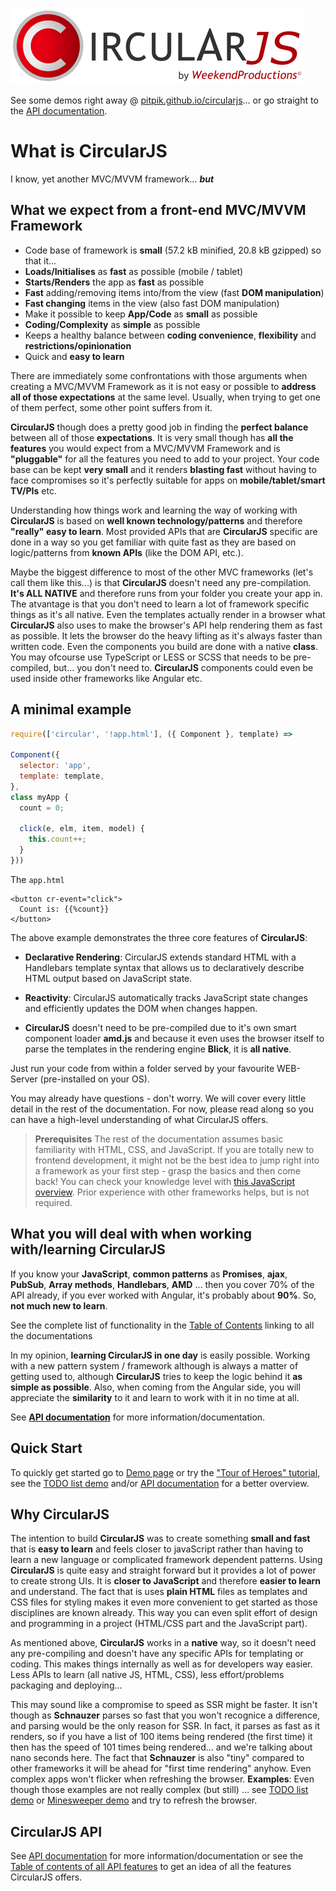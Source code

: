![CircularJS](assets/circularjs-logo.png)

See some demos right away @ [pitpik.github.io/circularjs](https://pitpik.github.io/circularjs/)... or go straight to the [API documentation](documentation/API.md).

# What is CircularJS

I know, yet another MVC/MVVM framework... ***but***

## What we expect from a front-end MVC/MVVM Framework

- Code base of framework is **small** (57.2 kB minified, 20.8 kB gzipped) so that it...
- **Loads/Initialises** as **fast** as possible (mobile / tablet)
- **Starts/Renders** the app as **fast** as possible
- **Fast** adding/removing items into/from the view (fast **DOM manipulation**)
- **Fast changing** items in the view (also fast DOM manipulation)
- Make it possible to keep **App/Code** as **small** as possible
- **Coding/Complexity** as **simple** as possible
- Keeps a healthy balance between **coding convenience**, **flexibility** and **restrictions/opinionation**
- Quick and **easy to learn**

There are immediately some confrontations with those arguments when creating a MVC/MVVM Framework as it is not easy or possible to **address all of those expectations** at the same level. Usually, when trying to get one of them perfect, some other point suffers from it.

**CircularJS** though does a pretty good job in finding the **perfect balance** between all of those **expectations**.
It is very small though has **all the features** you would expect from a MVC/MVVM Framework and is **"pluggable"** for all the features you need to add to your project. Your code base can be kept **very small** and it renders **blasting fast** without having to face compromises so it's perfectly suitable for apps on **mobile/tablet/smart TV/PIs** etc.

Understanding how things work and learning the way of working with **CircularJS** is based on **well known technology/patterns** and therefore **"really" easy to learn**. Most provided APIs that are **CircularJS** specific are done in a way so you get familiar with quite fast as they are based on logic/patterns from **known APIs** (like the DOM API, etc.).

Maybe the biggest difference to most of the other MVC frameworks (let's call them like this...) is that **CircularJS** doesn't need any pre-compilation. **It's ALL NATIVE** and therefore runs from your folder you create your app in. The atvantage is that you don't need to learn a lot of framework specific things as it's all native. Even the templates actually render in a browser what **CircularJS** also uses to make the browser's API help rendering them as fast as possible. It lets the browser do the heavy lifting as it's always faster than written code. Even the components you build are done with a native **class**. You may ofcourse use TypeScript or LESS or SCSS that needs to be pre-compiled, but... you don't need to. **CircularJS** components could even be used inside other frameworks like Angular etc.

## A minimal example

```js
require(['circular', '!app.html'], ({ Component }, template) =>

Component({
  selector: 'app',
  template: template,
},
class myApp {
  count = 0;

  click(e, elm, item, model) {
    this.count++;
  }
}))

```

The `app.html`


```Handlebars
<button cr-event="click">
  Count is: {{%count}}
</button>
```

The above example demonstrates the three core features of **CircularJS**:

- **Declarative Rendering**: CircularJS extends standard HTML with a Handlebars template syntax that allows us to declaratively describe HTML output based on JavaScript state.

- **Reactivity**: CircularJS automatically tracks JavaScript state changes and efficiently updates the DOM when changes happen.

- **CircularJS** doesn't need to be pre-compiled due to it's own smart component loader **amd.js** and because it even uses the browser itself to parse the templates in the rendering engine **Blick**, it is **all native**.

Just run your code from within a folder served by your favourite WEB-Server (pre-installed on your OS). 

You may already have questions - don't worry. We will cover every little detail in the rest of the documentation. For now, please read along so you can have a high-level understanding of what CircularJS offers.

> **Prerequisites**
>The rest of the documentation assumes basic familiarity with HTML, CSS, and JavaScript. If you are totally new to frontend development, it might not be the best idea to jump right into a framework as your first step - grasp the basics and then come back! You can check your knowledge level with [this JavaScript overview](https://developer.mozilla.org/en-US/docs/Web/JavaScript/Language_Overview). Prior experience with other frameworks helps, but is not required.

## What you will deal with when working with/learning CircularJS

If you know your **JavaScript**, **common patterns** as **Promises**, **ajax**, **PubSub**, **Array methods**, **Handlebars**, **AMD** ... then you cover 70% of the API already, if you ever worked with Angular, it's probably about **90%**. So, **not much new to learn**.

See the complete list of functionality in the [Table of Contents](documentation/TOC.md) linking to all the documentations

In my opinion, **learning CircularJS in one day** is easily possible. Working with a new pattern system / framework although is always a matter of getting used to, although **CircularJS** tries to keep the logic behind it **as simple as possible**. Also, when coming from the Angular side, you will appreciate the **similarity** to it and learn to work with it in no time at all.

See **[API documentation](documentation/API.md)** for more information/documentation.

## Quick Start

To quickly get started go to [Demo page](https://pitpik.github.io/circularjs/) or try the ["Tour of Heroes" tutorial](https://pitpik.github.io/circularjs/demos/heroes/), see the [TODO list demo](https://pitpik.github.io/circularjs/demos/todo) and/or [API documentation](documentation/API.md) for a better overview.

## Why CircularJS

The intention to build **CircularJS** was to create something **small and fast** that is **easy to learn** and feels closer to javaScript rather than having to learn a new language or complicated framework dependent patterns.
Using **CircularJS** is quite easy and straight forward but it provides a lot of power to create strong UIs.
It is **closer to JavaScript** and therefore **easier to learn** and understand. The fact that is uses **plain HTML** files as templates and CSS files for styling makes it even more convenient to get started as those disciplines are known already. This way you can even split effort of design and programming in a project (HTML/CSS part and the JavaScript part).

As mentioned above, **CircularJS** works in a **native** way, so it doesn't need any pre-compiling and doesn't have any specific APIs for templating or coding. This makes things internally as well as for developers way easier. Less APIs to learn (all native JS, HTML, CSS), less effort/problems packaging and deploying...

This may sound like a compromise to speed as SSR might be faster. It isn't though as **Schnauzer** parses so fast that you won't recognice a difference, and parsing would be the only reason for SSR. In fact, it parses as fast as it renders, so if you have a list of 100 items being rendered (the first time) it then has the speed of 101 times being rendered... and we're talking about nano seconds here. The fact that **Schnauzer** is also "tiny" compared to other frameworks it will be ahead for "first time rendering" anyhow. Even complex apps won't flicker when refreshing the browser. **Examples**: Even though those examples are not really complex (but still) ... see [TODO list demo](https://pitpik.github.io/circularjs/demos/todo) or [Minesweeper demo](https://pitpik.github.io/circularjs/demos/minesweeper) and try to refresh the browser.

## CircularJS API

See [API documentation](documentation/API.md) for more information/documentation or see the [Table of contents of all API features](documentation/TOC.md) to get an idea of all the features CircularJS offers.
